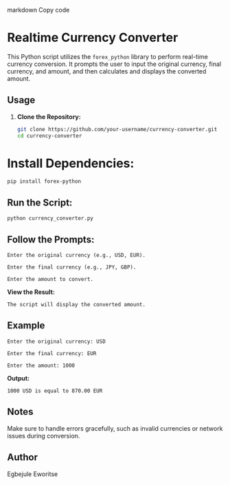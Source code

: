 
markdown
Copy code
# Realtime Currency Converter

This Python script utilizes the `forex_python` library to perform real-time currency conversion. It prompts the user to input the original currency, final currency, and amount, and then calculates and displays the converted amount.

## Usage

1. **Clone the Repository:**
   ```bash
   git clone https://github.com/your-username/currency-converter.git
   cd currency-converter

# Install Dependencies:
    pip install forex-python

## Run the Script:

    python currency_converter.py


## Follow the Prompts:
    
    Enter the original currency (e.g., USD, EUR).
    
    Enter the final currency (e.g., JPY, GBP).
    
    Enter the amount to convert.
    
**View the Result:**
    
    The script will display the converted amount.

## Example
    
    Enter the original currency: USD
    
    Enter the final currency: EUR
    
    Enter the amount: 1000

**Output:**

    1000 USD is equal to 870.00 EUR

## Notes
Make sure to handle errors gracefully, such as invalid currencies or network issues during conversion.

## Author
Egbejule Eworitse







